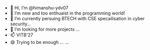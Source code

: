 - 👋 Hi, I’m @himanshu-ydv07
- 👀 I’m new and too enthuaist in the programming world!
- 🌱 I’m currently persuing BTECH with CSE specailisation in cyber security...
- 💞️ I’m looking for more projects  ...
- 📫 VITB'27
- 😄 Trying to be enough ...
   ...

<!---
himanshu-ydv07/himanshu-ydv07 is a ✨ special ✨ repository because its `README.md` (this file) appears on your GitHub profile.
You can click the Preview link to take a look at your changes.
--->
